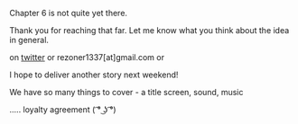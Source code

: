 Chapter 6 is not quite yet there.

Thank you for reaching that far. Let me know what you think about the idea in general.

on [twitter](https://twitter.com/rezoner) or rezoner1337[at]gmail.com or 

I hope to deliver another story next weekend!

We have so many things to cover - a title screen, sound, music

..... loyalty agreement ( ͡° ͜ʖ ͡°) 